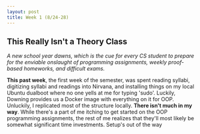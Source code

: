 ```yaml
---
layout: post
title: Week 1 (8/24-28)
---
```


This Really Isn't a Theory Class
--------------------------------
*A new school year dawns, which is the cue for every CS student to prepare for the enviable onslaught of programming assignments, weekly proof-based homeworks, and difficult exams.*

**This past week**, the first week of the semester, was spent reading syllabi, digitizing syllabi and readings into Nirvana, and installing things on my local Ubuntu dualboot where no one yells at me for typing 'sudo'. 
Luckily, Downing provides us a Docker image with everything on it for OOP. Unluckily, I replicated most of the structure locally. 
**There isn't much in my way**. While there's a part of me itching to get started on the OOP programming assignments, the rest of me realizes that they'll most likely be somewhat significant time investments. 
Setup's out of the way  
